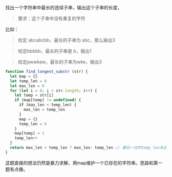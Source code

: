 找出一个字符串中最长的连续子串，输出这个子串的长度，
>要求：这个子串中没有重复的字符

比如：
>给定 abcabcbb，最长的子串为 abc，那么输出3

>给定bbbbb，最长的子串是 b，输出1

>给定pwwkew，最长的子串为wke，输出3

```js
function find_longest_substr (str) {
  let map = {}
  let temp_len = 0
  let max_len = 0
  for (let i = 0; i < str.length; i++) {
    let temp = str[i]
    if (map[temp] != undefined) {
      if (max_len < temp_len) {
        max_len = temp_len
      }
      map = {}
      temp_len = 0
    }
    map[temp] = 1
    temp_len++
  }
  return max_len > temp_len ? max_len: temp_len // 最后一次的temp_len未比较赋值给max_len
}
```
这题直接的想法仍然是暴力求解，用map维护一个已存在的字符串。思路和第一题有点像。